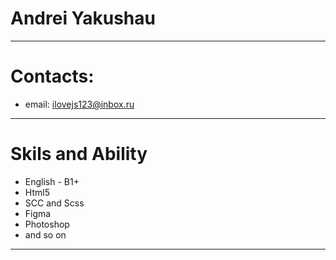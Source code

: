 # Andrei Yakushau
********************************
# Contacts:
* email: ilovejs123@inbox.ru
---------------------------------
# Skils and Ability
* English - B1+
* Html5
* SCC and Scss
* Figma
* Photoshop
* and so on
----------------------------------- 
